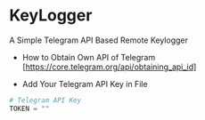 # KeyLogger
A Simple Telegram API Based Remote Keylogger

- How to Obtain Own API of Telegram
[https://core.telegram.org/api/obtaining_api_id]
 
- Add Your Telegram API Key in File

```py
# Telegram API Key
TOKEN = ""
```

